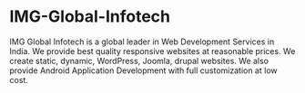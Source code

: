 # IMG-Global-Infotech
IMG Global Infotech is a global leader in Web Development Services in India. We provide best quality responsive websites at reasonable prices. We create static, dynamic, WordPress, Joomla, drupal websites. We also provide Android Application Development with full customization at low cost.
